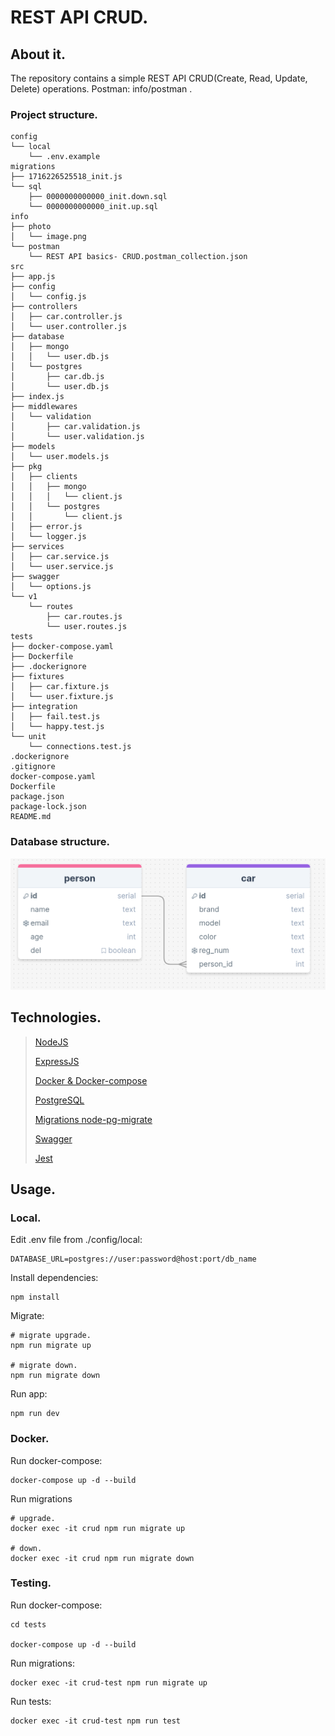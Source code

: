 # REST API CRUD.

## About it.

The repository contains a simple REST API CRUD(Create, Read, Update, Delete) operations. Postman: info/postman . 


### Project structure.

```
config
└── local
    └── .env.example
migrations
├── 1716226525518_init.js
└── sql
    ├── 0000000000000_init.down.sql
    └── 0000000000000_init.up.sql
info
├── photo
│   └── image.png
└── postman
    └── REST API basics- CRUD.postman_collection.json
src
├── app.js
├── config
│   └── config.js
├── controllers
│   ├── car.controller.js
│   └── user.controller.js
├── database
│   ├── mongo
│   │   └── user.db.js
│   └── postgres
│       ├── car.db.js
│       └── user.db.js
├── index.js
├── middlewares
│   └── validation
│       ├── car.validation.js
│       └── user.validation.js
├── models
│   └── user.models.js
├── pkg
│   ├── clients
│   │   ├── mongo
│   │   │   └── client.js
│   │   └── postgres
│   │       └── client.js
│   ├── error.js
│   └── logger.js
├── services
│   ├── car.service.js
│   └── user.service.js
├── swagger
│   └── options.js
└── v1
    └── routes
        ├── car.routes.js
        └── user.routes.js
tests
├── docker-compose.yaml
├── Dockerfile
├── .dockerignore
├── fixtures
│   ├── car.fixture.js
│   └── user.fixture.js
├── integration
│   ├── fail.test.js
│   └── happy.test.js
└── unit
    └── connections.test.js
.dockerignore
.gitignore
docker-compose.yaml
Dockerfile
package.json
package-lock.json
README.md
```
### Database structure.
![alt text](info/photo/image.png)

## Technologies.

> [NodeJS](https://nodejs.org/en)
>
> [ExpressJS](https://expressjs.com/)
>
> [Docker & Docker-compose](https://www.docker.com/)
>
> [PostgreSQL](https://www.postgresql.org/)
>
> [Migrations node-pg-migrate](https://www.npmjs.com/package/node-pg-migrate)
>
> [Swagger](https://swagger.io)
>
> [Jest](https://jestjs.io/)


## Usage.
### Local.
Edit .env file from ./config/local:
```
DATABASE_URL=postgres://user:password@host:port/db_name
```

Install dependencies:
```
npm install
```

Migrate:
```
# migrate upgrade.
npm run migrate up

# migrate down.
npm run migrate down
```

Run app:
```
npm run dev
```
### Docker.

Run docker-compose:
```
docker-compose up -d --build
```

Run migrations
```
# upgrade.
docker exec -it crud npm run migrate up

# down.
docker exec -it crud npm run migrate down
```

### Testing.

Run docker-compose:
```
cd tests

docker-compose up -d --build
```

Run migrations:
```
docker exec -it crud-test npm run migrate up
```

Run tests:
```
docker exec -it crud-test npm run test
```
